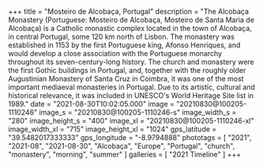 +++
title = "Mosteiro de Alcobaça, Portugal"
description = "The Alcobaça Monastery (Portuguese: Mosteiro de Alcobaça, Mosteiro de Santa Maria de Alcobaça) is a Catholic monastic complex located in the town of Alcobaça, in central Portugal, some 120 km north of Lisbon. The monastery was established in 1153 by the first Portuguese king, Afonso Henriques, and would develop a close association with the Portuguese monarchy throughout its seven-century-long history. The church and monastery were the first Gothic buildings in Portugal, and, together with the roughly older Augustinian Monastery of Santa Cruz in Coimbra, it was one of the most important mediaeval monasteries in Portugal. Due to its artistic, cultural and historical relevance, it was included in UNESCO's World Heritage Site list in 1989."
date = "2021-08-30T10:02:05.000"
image = "20210830@100205-1110246"
image_s = "20210830@100205-1110246-s"
image_width_s = "280"
image_height_s = "400"
image_xl = "20210830@100205-1110246-xl"
image_width_xl = "715"
image_height_xl = "1024"
gps_latitude = "39.5482017333333"
gps_longitude = "-8.9794888"
phototags = [ "2021", "2021-08", "2021-08-30", "Alcobaça", "Europe", "Portugal", "church", "monastery", "morning", "summer" ]
galleries = [ "2021 Timeline" ]
+++
